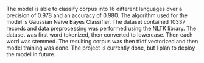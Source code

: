 The model is able to classify corpus into 16 different languages over a precision of 0.978 and an accuracy of 0.980.
The algorithm used for the model is Gaussian Naive Bayes Classifier. The dataset contained 10337 records and data preprocessing was performed using the NLTK library.
The dataset was first word tokenized, then converted to lowercase.  Then each word was stemmed.
The resulting corpus was then tfidf vectorized and then model training was done. The project is currently done, but I plan to deploy the model in future.
